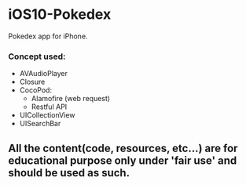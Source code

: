 # iOS10-Pokedex

Pokedex app for iPhone.

### Concept used:
* AVAudioPlayer
* Closure
* CocoPod:
  * Alamofire (web request)
  * Restful API
* UICollectionView
* UISearchBar

## All the content(code, resources, etc...) are for educational purpose only under 'fair use' and should be used as such.

